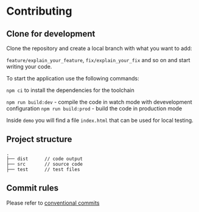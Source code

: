 # Contributing

## Clone for development

Clone the repository and create a local branch with what you want to add:

`feature/explain_your_feature`, `fix/explain_your_fix` and so on and start writing your code.

To start the application use the following commands:

`npm ci` to install the dependencies for the toolchain

`npm run build:dev` - compile the code in watch mode with devevelopment configuration
`npm run build:prod` - build the code in production mode

Inside `demo` you will find a file `index.html` that can be used for local testing.

## Project structure

```
.
├── dist      // code output
├── src       // source code
├── test      // test files
```

## Commit rules

Please refer to [conventional commits](https://www.conventionalcommits.org/en/v1.0.0/)
